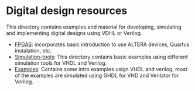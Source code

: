 # Digital design resources

This directory contains examples and material for developing, simulating and implementing digital designs using VDHL or Verilog. 

- [FPGAS](./FPGAS/): incorporates basic introduction to use ALTERA devices, Quartus instalation, etc.
- [Simulation-tools](./Simulation-tools/): This directory contains basic examples using different simulation tools for VHDL and Verilog.
- [Examples](./Examples/): Contains some intro examples usign VHDL and verilog, most of the examples are simulated using GHDL for VHD and Verilator for Verilog.

